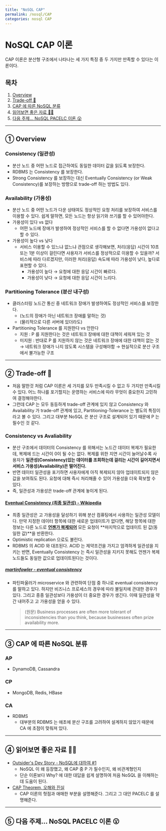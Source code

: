 ```yaml
---
title: "NoSQL CAP"
permalink: /nosql/CAP
categories: nosql CAP
---
```


# NoSQL CAP 이론

CAP 이론은 분산형 구조에서 나타나는 세 가지 특징 중 두 가지만 만족할 수 있다는 이론이다.

## 목차
1. [Overview](#①-Overview)
2. [Trade-off 🤔](#②-Trade-off-🤔)
3. [CAP 에 따른 NoSQL 분류](#③-CAP-에-따른-NoSQL-분류)
4. [읽어보면 좋은 자료 👍🏻](#④-읽어보면-좋은-자료-👍🏻)
5. [다음 주제... NoSQL PACELC 이론 😮](#⑤-다음-주제...-NoSQL-PACELC-이론-😮)

---

## ① Overview

### Consistency (일관성)

* 분산 노드 중 어떤 노드로 접근하여도 동일한 데이터 값을 읽도록 보장한다.
* RDBMS 는 Consistency 를 보장한다.
* Strong Consistency 를 보장하는 대신 Eventually Consistency (or Weak Consistency)를 보장하는 방향으로 trade-off 하는 방법도 있다.

### Availability (가용성)

* 분산 노드 중 어떤 노드가 다운 상태여도 정상적인 요청 처리를 보장하여 서비스를 이용할 수 있다. 쉽게 말하면, 모든 노드는 항상 읽기와 쓰기를 할 수 있어야한다.
* 가용성이 있다 vs 없다
  * 어떤 노드에 장애가 발생하여 정상적인 서비스를 할 수 없다면 가용성이 없다고 할 수 있다.
* 가용성이 높다 vs 낮다
  * 서비스 이용할 수 있느냐 없느냐 관점으로 생각해보면, 처리(응답) 시간이 10초 또는 1분 이상이 걸린다면 사용자가 서비스를 정상적으로 이용할 수 있을까? 서비스에 따라 다르겠지만, 이러한 처리(응답) 속도에 따라 가용성이 낮다, 높다로 표현할 수 있다.
    * 가용성이 높다 → 요청에 대한 응답 시간이 빠르다.
    * 가용성이 낮다 → 요청에 대한 응답 시간이 느리다.

### Partitioning Tolerance (분산 내구성)

* 클러스터링 노드간 통신 중 네트워크 장애가 발생하여도 정상적인 서비스를 보장한다.
  * (노드의 장애가 아닌 네트워크 장애를 말하는 것)
  * (물리적으로 다른 서버에 있더라도)
* Partitioning Tolerance 를 지원한다 vs 안한다
  * 지원 : P 를 지원한다는 것은 네트워크 장애에 대한 대책이 세워져 있는 것
  * 미지원 : 반대로 P 를 지원하지 않는 것은 네트워크 장애에 대한 대책이 없는 것 → 네트워크 장애가 나지 않도록 시스템을 구성해야함 → 현실적으로 분산 구조에서 불가능한 구조

---

## ② Trade-off 🤔

* 처음 말한것 처럼 CAP 이론은 세 가지를 모두 만족시킬 수 없고 두 가지만 만족시킬 수 있다. 어느 하나를 포기할지는 운영하는 서비스에 따라 무엇이 중요한지 고민하여 결정해야한다.
* 그런데 CAP 는 모두 동등하게 trade-off 관계에 있지 않고 Consistency 와 Availability 가 trade-off 관계에 있고, Partitioning-Tolerance 는 별도의 특징이라고 볼 수 있다. 그리고 대부분 NoSQL 은 분산 구조로 설계되어 있기 때문에 P 는 필수인 것 같다.

### Consistency vs Avaliability

* 분산 구조에서 데이터의 Consistency 를 위해서는 노드간 데이터 복제가 필요한데, 복제에 드는 시간이 0이 될 수는 없다. 복제를 위한 지연 시간이 늘어날수록 사용자가 **일관성(Consistency)있는 데이터를 조회하는데 걸리는 시간이 길어지면서 서비스 가용성(Availability)은 떨어진다.**
* 반면 데이터 일관성을 포기하면 사용자에게 아직 복제되지 않아 업데이트되지 않은 값을 보여줘도 된다. 요청에 대해 즉시 처리해줄 수 있어 가용성을 더욱 확보할 수 있다.
* 즉, 일관성과 가용성은 trade-off 관계에 놓이게 된다.

#### [Eventual Consistency (최종 일관성) - Wikipedia](https://en.wikipedia.org/wiki/Eventual_consistency)

* 최종 일관성은 고 가용성을 달성하기 위해 분산 컴퓨팅에서 사용하는 일관성 모델이다. 만약 지정한 데이터 항목에 대한 새로운 업데이트가 없다면, 해당 항목에 대한 정보는 다른 노드로 **<u>언젠가 복제되어</u>** 모든 요청이 **마지막으로 업데이트 된 값(동일한 값)**을 반환한다.
* Optimistic replication 으로도 불린다.
* RDBMS 의 ACID 와 대조된다. ACID 는 제약조건을 가지고 엄격하게 일관성을 지키는 반면, Eventually Consistency 는 즉시 일관성을 지키지 못해도 언젠가 복제 노드들도 동일한 값으로 업데이트된다는 것이다.

##### [martinfowler - eventual consistency](https://martinfowler.com/articles/microservice-trade-offs.html#consistency)

* 파틴파울러가 microservice 와 관련하여 단점 중 하나로 eventual consistency 를 말하고 있다. 하지만 비즈니스 프로세스의 경우에 따라 불일치에 관대한 경우가 있다. 그리고 종종 일관성보다 가용성이 더 중요한 경우가 생긴다. 이때 일관성을 약간 내어주고 고 가용성을 얻을 수 있다.

  > (원문) Business processes are often more tolerant of inconsistencies than you think, because businesses often prize availability more.

---

## ③ CAP 에 따른 NoSQL 분류

### AP

* DynamoDB, Cassandra

### CP

* MongoDB, Redis, HBase

### CA

* RDBMS
  * 대부분의 RDBMS 는 애초에 분산 구조를 고려하여 설계하지 않았기 때문에 CA 에 초점이 맞춰져 있다.

---

## ④ 읽어보면 좋은 자료 👍🏻

* [Outsider's Dev Story - NoSQL에 대하여 #1](https://blog.outsider.ne.kr/519)
  * NoSQL 이 왜 등장했고, 왜 CAP 중 P 가 필수인지, 왜 비관계형인지
  * 단순 이론보다 Why? 에 대한 대답을 쉽게 설명하여 처음 NoSQL 을 이해하는데 도움이 된다.
* [CAP Theorem, 오해와 진실](http://eincs.com/2013/07/misleading-and-truth-of-cap-theorem/)
  * CAP 이론의 헛점과 애매한 부분을 설명해준다. 그리고 그 대안 PACELC 를 설명해준다.

---

## ⑤ 다음 주제... NoSQL PACELC 이론 😮

